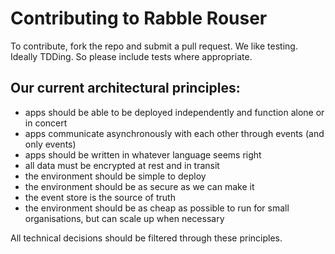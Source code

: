 Contributing to Rabble Rouser
============================

To contribute, fork the repo and submit a pull request. We like testing. Ideally TDDing. So please include tests where appropriate.

Our current architectural principles:
-------------------------------------

* apps should be able to be deployed independently and function alone or in concert
* apps communicate asynchronously with each other through events (and only events)
* apps should be written in whatever language seems right
* all data must be encrypted at rest and in transit
* the environment should be simple to deploy
* the environment should be as secure as we can make it
* the event store is the source of truth
* the environment should be as cheap as possible to run for small organisations, but can scale up when necessary

All technical decisions should be filtered through these principles.
